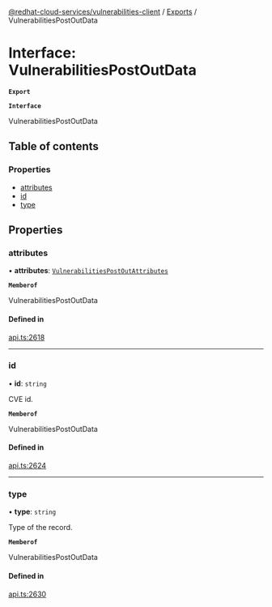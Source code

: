 [@redhat-cloud-services/vulnerabilities-client](../README.md) / [Exports](../modules.md) / VulnerabilitiesPostOutData

# Interface: VulnerabilitiesPostOutData

**`Export`**

**`Interface`**

VulnerabilitiesPostOutData

## Table of contents

### Properties

- [attributes](VulnerabilitiesPostOutData.md#attributes)
- [id](VulnerabilitiesPostOutData.md#id)
- [type](VulnerabilitiesPostOutData.md#type)

## Properties

### attributes

• **attributes**: [`VulnerabilitiesPostOutAttributes`](VulnerabilitiesPostOutAttributes.md)

**`Memberof`**

VulnerabilitiesPostOutData

#### Defined in

[api.ts:2618](https://github.com/RedHatInsights/javascript-clients/blob/master/packages/vulnerabilities/api.ts#L2618)

___

### id

• **id**: `string`

CVE id.

**`Memberof`**

VulnerabilitiesPostOutData

#### Defined in

[api.ts:2624](https://github.com/RedHatInsights/javascript-clients/blob/master/packages/vulnerabilities/api.ts#L2624)

___

### type

• **type**: `string`

Type of the record.

**`Memberof`**

VulnerabilitiesPostOutData

#### Defined in

[api.ts:2630](https://github.com/RedHatInsights/javascript-clients/blob/master/packages/vulnerabilities/api.ts#L2630)
